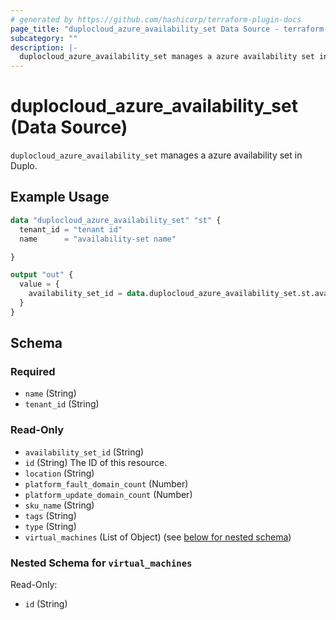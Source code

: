 ```yaml
---
# generated by https://github.com/hashicorp/terraform-plugin-docs
page_title: "duplocloud_azure_availability_set Data Source - terraform-provider-duplocloud"
subcategory: ""
description: |-
  duplocloud_azure_availability_set manages a azure availability set in Duplo.
---
```


# duplocloud_azure_availability_set (Data Source)

`duplocloud_azure_availability_set` manages a azure availability set in Duplo.

## Example Usage

```terraform
data "duplocloud_azure_availability_set" "st" {
  tenant_id = "tenant id"
  name      = "availability-set name"

}

output "out" {
  value = {
    availability_set_id = data.duplocloud_azure_availability_set.st.availability_set_id
  }
}
```

<!-- schema generated by tfplugindocs -->
## Schema

### Required

- `name` (String)
- `tenant_id` (String)

### Read-Only

- `availability_set_id` (String)
- `id` (String) The ID of this resource.
- `location` (String)
- `platform_fault_domain_count` (Number)
- `platform_update_domain_count` (Number)
- `sku_name` (String)
- `tags` (String)
- `type` (String)
- `virtual_machines` (List of Object) (see [below for nested schema](#nestedatt--virtual_machines))

<a id="nestedatt--virtual_machines"></a>
### Nested Schema for `virtual_machines`

Read-Only:

- `id` (String)
